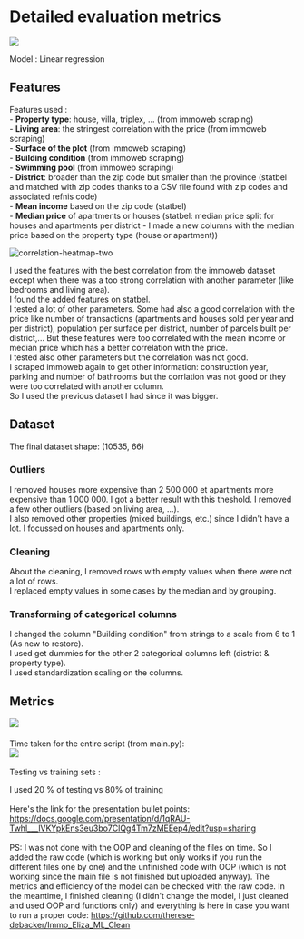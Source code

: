 <h1>Detailed evaluation metrics</h1>
<img src="https://github.com/user-attachments/assets/686f1189-9a6b-421e-8fbc-5942de634158">

Model : Linear regression
<h2>Features</h2>
Features used : <br>
- <b>Property type</b>: house, villa, triplex, ... (from immoweb scraping) <br>
- <b>Living area</b>: the stringest correlation with the price (from immoweb scraping) <br>
- <b>Surface of the plot</b> (from immoweb scraping) <br>
- <b>Building condition</b> (from immoweb scraping) <br>
- <b>Swimming pool</b> (from immoweb scraping) <br>
- <b>District</b>: broader than the zip code but smaller than the province (statbel and matched with zip codes thanks to a CSV file found with zip codes and associated refnis code) <br>
- <b>Mean income</b> based on the zip code (statbel)  <br>
- <b>Median price</b> of apartments or houses (statbel: median price split for houses and apartments per district - I made a new columns with the median price based on the property type (house or apartment))

![correlation-heatmap-two](https://github.com/user-attachments/assets/fc7c300a-e312-42ac-8376-200f69a87094)

I used the features with the best correlation from the immoweb dataset except when there was a too strong correlation with another parameter (like bedrooms and living area).<br>
I found the added features on statbel.<br>
I tested a lot of other parameters. Some had also a good correlation with the price like number of transactions (apartments and houses sold per year and per district), population per surface per district, number of parcels built per district,... But these features were too correlated with the mean income or median price which has a better correlation with the price. <br>
I tested also other parameters but the correlation was not good.<br>
I scraped immoweb again to get other information: construction year, parking and number of bathrooms but the corrlation was not good or they were too correlated with another column. <br>
So I used the previous dataset I had since it was bigger.

<h2>Dataset</h2>
The final dataset shape: (10535, 66)
<h3>Outliers</h3>
I removed houses more expensive than 2 500 000 et apartments more expensive than 1 000 000. I got a better result with this theshold. I removed a few other outliers (based on living area, ...).<br>
I also removed other properties (mixed buildings, etc.) since I didn't have a lot. I focussed on houses and apartments only. 

<h3>Cleaning</h3>
About the cleaning, I removed rows with empty values when there were not a lot of rows.<br>
I replaced empty values in some cases by the median and by grouping.

<h3>Transforming of categorical columns</h3>
I changed the column "Building condition" from strings to a scale from 6 to 1 (As new to restore).<br>
I used get dummies for the other 2 categorical columns left (district & property type).<br>
I used standardization scaling on the columns. 

<h2>Metrics</h2>
<img src="https://github.com/user-attachments/assets/8df3345d-4336-4084-b7be-454f7e941a4a">
<imgh src="ttps://github.com/user-attachments/assets/9b8a0b6a-08aa-434c-acdf-9203250440d9">
<br><br>
Time taken for the entire script (from main.py):<br>
<img src="https://github.com/user-attachments/assets/11f7437f-722a-4ec0-8f5d-bdfbe42d4fd3">
<br>
<br>
Testing vs training sets :<br>

I used 20 % of testing vs 80% of training
<br><br>
Here's the link for the presentation bullet points: 
https://docs.google.com/presentation/d/1qRAU-Twhl___lVKYpkEns3eu3bo7ClQg4Tm7zMEEep4/edit?usp=sharing
<br><br>
PS: I was not done with the OOP and cleaning of the files on time. So I added the raw code (which is working but only works if you run the different files one by one) and the unfinished code with OOP (which is not working since the main file is not finished but uploaded anyway). The metrics and efficiency of the model can be checked with the raw code.
In the meantime, I finished cleaning (I didn't change the model, I just cleaned and used OOP and functions only) and everything is here in case you want to run a proper code: https://github.com/therese-debacker/Immo_Eliza_ML_Clean
